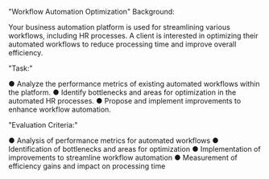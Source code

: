 "Workflow Automation Optimization"
Background:

Your business automation platform is used for streamlining various workflows, including HR
processes. A client is interested in optimizing their automated workflows to reduce processing
time and improve overall efficiency.

"Task:"

● Analyze the performance metrics of existing automated workflows within the platform.
● Identify bottlenecks and areas for optimization in the automated HR processes.
● Propose and implement improvements to enhance workflow automation.

"Evaluation Criteria:"

● Analysis of performance metrics for automated workflows
● Identification of bottlenecks and areas for optimization
● Implementation of improvements to streamline workflow automation
● Measurement of efficiency gains and impact on processing time
